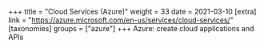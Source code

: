 +++
title = "Cloud Services (Azure)"
weight = 33
date = 2021-03-10
[extra]
link = "https://azure.microsoft.com/en-us/services/cloud-services/"
[taxonomies]
groups = ["azure"]
+++
Azure: create cloud applications and APIs

